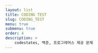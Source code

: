 ```yaml
---
layout: list
title: CODING TEST
slug: CODING_TEST
menu: true
submenu: true
order: 4
description: >
    codestates, 백준, 프로그레머스 제공 문제
---
```

